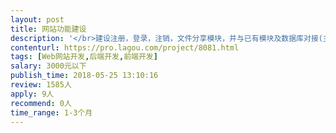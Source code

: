 ```yaml
---                
layout: post       
title: 网站功能建设           
description: '</br>建设注册，登录，注销，文件分享模块，并与已有模块及数据库对接(主系统目前正常运行)</br>网页文件解压缩系统建设(可选)</br>'     
contenturl: https://pro.lagou.com/project/8081.html      
tags: [Web网站开发,后端开发,前端开发]            
salary: 3000元以下          
publish_time: 2018-05-25 13:10:16         
review: 1585人                   
apply: 9人                   
recommend: 0人                   
time_range: 1-3个月              
---                 
```

